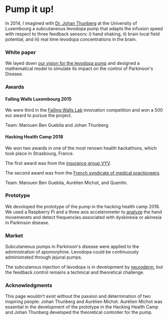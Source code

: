 # Pump it up!

In 2014, I imagined with [Dr. Johan Thunberg](https://scholar.google.fr/citations?user=EG4ZBbcAAAAJ&hl=en) at the University of Luxembourg a subcutaneous levodopa pump that adapts the infusion speed with respect to three feedback sensors: i) hand shaking, ii) brain local
field potential, and iii) real time levodopa concentrations in the brain.

### White paper
We layed down [our vision for the levodopa pump](https://arxiv.org/abs/1608.07232) and designed a mathematical model to simulate its impact on the control of Parkinson's Disease.

### Awards

#### Falling Walls Luxembourg 2015
We were third in the [Falling Walls Lab](https://wwwfr.uni.lu/universite/actualites/a_la_une/pranjul_shah_is_the_falling_walls_lab_winner) innovation competition and won a 500 eur award to pursue the project.

Team: Marouen Ben Guebila and Johan Thunberg.

#### Hacking Health Camp 2018
We won two awards in one of the most renown health hackathons, which took place in Strasbourg, France.

The first award was from the [insurance group VYV](https://www.groupe-vyv.fr/).

The second award was from the [French syndicate of medical practioneers](http://www.lesml.org/).

Team: Marouen Ben Guebila, Aurélien Michot, and Quentin.

### Prototype
We devoloped the prototype of the pump in the hacking health camp 2018.
We used a Raspberry Pi and a three axis accelerometer to [analyze](https://github.com/marouenbg/pump-it-up) the hand movemenets and detect frequencies associated with dyskinesia or akinesia in Parkinson disease.

### Market
Subcutaneous pumps in Parkinson's disease were applied to the administration of apomorphine. Levodopa could be continuously administrated through jejunal pumps.

The subcutanous injection of levodopa is in development by [neuroderm](http://neuroderm.com/), but the feedback control remains a technical and theoretical challenge.

### Acknowledgments
This page wouldn't exist without the passion and determination of two inspiring people: Johan Thunberg and Aurélien Michot.
Aurélien Michot was essential in the development of the prototype in the Hacking Health Camp and Johan Thunberg developed the theoretical controller for the pump.